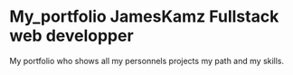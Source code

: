 # My_portfolio JamesKamz Fullstack web developper
My portfolio who shows all my personnels projects my path and my skills.